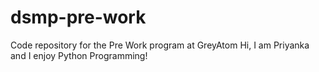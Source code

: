 # dsmp-pre-work
Code repository for the Pre Work program at GreyAtom
Hi, I am Priyanka and I enjoy Python Programming!
